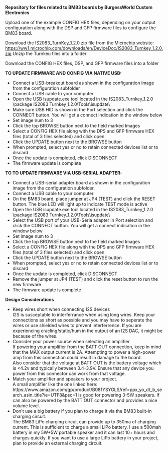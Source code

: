 <B>Repository for files related to BM83 boards by BurgessWorld Custom Electronics</B>

Upload one of the example CONFIG HEX files, depending on your output configuration along with the DSP and GFP firmware files to configure the BM83 board.

Download the IS2083_TurnKey_1.2.0 zip file from the Microchip website:  https://ww1.microchip.com/downloads/en/DeviceDoc/IS2083_Turnkey_1.2.0.zip
Unzip the Turnkeu files into a folder

Download the CONFIG HEX files, DSP, and GFP firmware files into a folder

<B>TO UPDATE FIRMWARE AND CONFIG VIA NATIVE USB:</B>
<ul>
<li>Connect a USB-breakout board as shown in the configuration image from the configuration subfolder
<li>Connect a USB cable to your computer
<li>Open the USB isupdate.exe tool located in the IS2083_Turnkey_1.2.0 \package IS2083 Turnkey_1.2.0\Tools\isupdate\
<li>Make sure USB HID is shown in the Port selection and click the CONNECT button.  You will get a connect indication in the window below
<li>Set image num to 3
<li>Click the top BROWSE button next to the field marked Images
<li>Select a CONFIG HEX file along with the DPS and GFP firmware HEX files (total of 3 files selected) and click open
<li>Click the UPDATE button next to the BROWSE button
<li>When prompted, select yes or no to retain connected devices list or to discard
<li>Once the update is completed, click DISCONNECT
<li>The firmware update is complete
</ul>
  
<B>TO TO UPDATE FIRMWARE VIA USB-SERIAL ADAPTER:</B>
<ul>
<li>Connect a USB-serial adapter board as shown in the configuration image from the configuration subfolder.
<li>Connect a USB cable to your computer.
<li>On the BM83 board, place jumper at JP4 (TEST) and click the RESET button.  The blue LED will light up to indicate TEST mode is active
<li>Open the USB isupdate.exe tool located in the IS2083_Turnkey_1.2.0 \package IS2083 Turnkey_1.2.0\Tools\isupdate\
<li>Select the USB port of your USB-Seria adapter in Port selection and click the CONNECT button.  You will get a connect indication in the window below
<li>Set image num to 3
<li>Click the top BROWSE button next to the field marked Images
<li>Select a CONFIG HEX file along with the DPS and GFP firmware HEX files (total of 3 files selected) and click open
<li>Click the UPDATE button next to the BROWSE button
<li>When prompted, select yes or no to retain connected devices list or to discard
<li>Once the update is completed, click DISCONNECT
<li>Remove the jumper at JP4 (TEST) and click the reset button to run the new firmware
<li>The firmware update is complete
</ul>

<B>Design Considerations</B>
<ul>
<li>Keep wires short when connecting I2S devices<br>
I2S is susceptable to interferrance when using long wires.  Keep your connections as short as possible and you may have to seperate the wires or use shielded wires to prevent interferrence.  If you are experiencing cracling/static/hum in the output of an I2S DAC, it might be because of the wires.
<li>Consider your power source when selecting an amplifier<br>
If powering your amplifier from the BATT OUT connection, keep in mind that the MAX output current is 2A.  Attempting to power a high-power amp from this connection could result in damage to the board.<br>
Also consider that the voltage at BATT OUT is the battery voltage which is <4.2v and typically between 3.4-3.9V.  Ensure that any device you power from this connector can work from that voltage.
<li>Match your amplifier and speakers to your project.<br>
A small amplifier like the one linked here:  https://www.amazon.com/gp/product/B081YSYGLS/ref=ppx_yo_dt_b_search_asin_title?ie=UTF8&psc=1  is good for powering 3-5W speakers.  If can also be powered by the BATT OUT connector and provides a nice volume level.<br>
<li>Don't use a big battery if you plan to charge it via the BM83 built-in charging circuit.<br>
The BM83 LiPo charging circuit can provide up to 350ma of charging current.  This is sufficient to charge a small LiPo battery.  I use a 500mah battery in my 5W+5W portable speaker and it can last 10+ hours and charges quickly.  If you want to use a large LiPo battery in your project, plan to provide an external charging circuit.
</ul>
